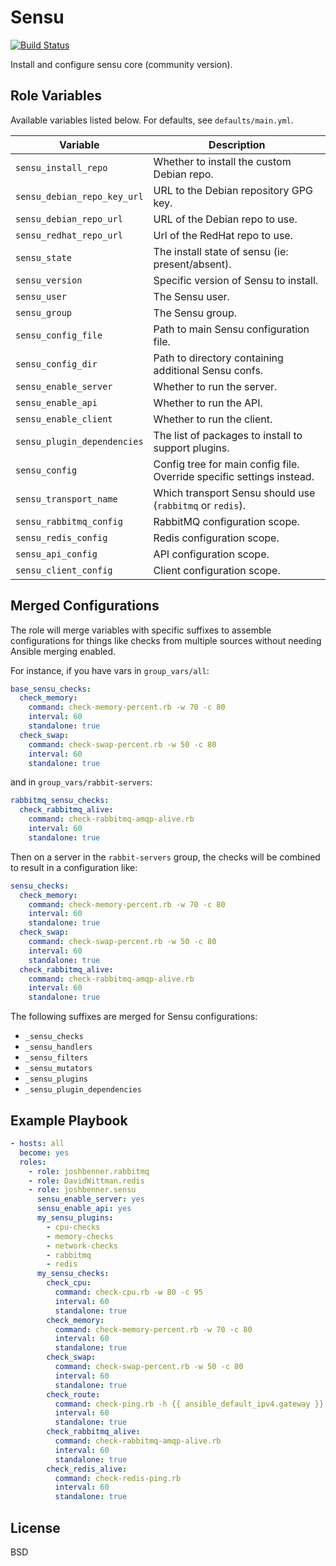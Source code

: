 Sensu
=====

[![Build Status](https://travis-ci.org/joshbenner/ansible-role-sensu.svg?branch=master)](https://travis-ci.org/joshbenner/ansible-role-sensu)

Install and configure sensu core (community version).

Role Variables
--------------
Available variables listed below. For defaults, see `defaults/main.yml`.

| Variable                    | Description                                                           |
|-----------------------------|-----------------------------------------------------------------------|
| `sensu_install_repo`        | Whether to install the custom Debian repo.                            |
| `sensu_debian_repo_key_url` | URL to the Debian repository GPG key.                                 |
| `sensu_debian_repo_url`     | URL of the Debian repo to use.                                        |
| `sensu_redhat_repo_url`     | Url of the RedHat repo to use.                                        |
| `sensu_state`               | The install state of sensu (ie: present/absent).                      |
| `sensu_version`             | Specific version of Sensu to install.                                 |
| `sensu_user`                | The Sensu user.                                                       |
| `sensu_group`               | The Sensu group.                                                      |
| `sensu_config_file`         | Path to main Sensu configuration file.                                |
| `sensu_config_dir`          | Path to directory containing additional Sensu confs.                  |
| `sensu_enable_server`       | Whether to run the server.                                            |
| `sensu_enable_api`          | Whether to run the API.                                               |
| `sensu_enable_client`       | Whether to run the client.                                            |
| `sensu_plugin_dependencies` | The list of packages to install to support plugins.                   |
| `sensu_config`              | Config tree for main config file. Override specific settings instead. |
| `sensu_transport_name`      | Which transport Sensu should use (`rabbitmq` or `redis`).             |
| `sensu_rabbitmq_config`     | RabbitMQ configuration scope.                                         |
| `sensu_redis_config`        | Redis configuration scope.                                            |
| `sensu_api_config`          | API configuration scope.                                              |
| `sensu_client_config`       | Client configuration scope.                                           |

Merged Configurations
---------------------

The role will merge variables with specific suffixes to assemble configurations for things like checks from multiple sources without needing Ansible merging enabled.

For instance, if you have vars in `group_vars/all`:

```yml
base_sensu_checks:
  check_memory:
    command: check-memory-percent.rb -w 70 -c 80
    interval: 60
    standalone: true
  check_swap:
    command: check-swap-percent.rb -w 50 -c 80
    interval: 60
    standalone: true
```

and in `group_vars/rabbit-servers`:

```yaml
rabbitmq_sensu_checks:
  check_rabbitmq_alive:
    command: check-rabbitmq-amqp-alive.rb
    interval: 60
    standalone: true
```

Then on a server in the `rabbit-servers` group, the checks will be combined to result in a configuration like:

```yaml
sensu_checks:
  check_memory:
    command: check-memory-percent.rb -w 70 -c 80
    interval: 60
    standalone: true
  check_swap:
    command: check-swap-percent.rb -w 50 -c 80
    interval: 60
    standalone: true
  check_rabbitmq_alive:
    command: check-rabbitmq-amqp-alive.rb
    interval: 60
    standalone: true
```

The following suffixes are merged for Sensu configurations:

* `_sensu_checks`
* `_sensu_handlers`
* `_sensu_filters`
* `_sensu_mutators`
* `_sensu_plugins`
* `_sensu_plugin_dependencies`

Example Playbook
----------------

```yaml
- hosts: all
  become: yes
  roles:
    - role: joshbenner.rabbitmq
    - role: DavidWittman.redis
    - role: joshbenner.sensu
      sensu_enable_server: yes
      sensu_enable_api: yes
      my_sensu_plugins:
        - cpu-checks
        - memory-checks
        - network-checks
        - rabbitmq
        - redis
      my_sensu_checks:
        check_cpu:
          command: check-cpu.rb -w 80 -c 95
          interval: 60
          standalone: true
        check_memory:
          command: check-memory-percent.rb -w 70 -c 80
          interval: 60
          standalone: true
        check_swap:
          command: check-swap-percent.rb -w 50 -c 80
          interval: 60
          standalone: true
        check_route:
          command: check-ping.rb -h {{ ansible_default_ipv4.gateway }} -W 90 -C 50
          interval: 60
          standalone: true
        check_rabbitmq_alive:
          command: check-rabbitmq-amqp-alive.rb
          interval: 60
          standalone: true
        check_redis_alive:
          command: check-redis-ping.rb
          interval: 60
          standalone: true
```

License
-------

BSD
